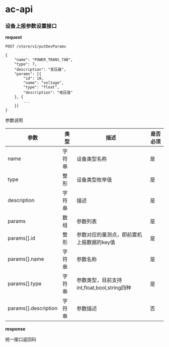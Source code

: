 # ac-api

### 设备上报参数设置接口

**request**
```
POST /store/v1/putDevParams

{
	"name": "POWER_TRANS_TAB",
	"type": 7,
	"description": "变压器",
	"params": [{
		"id": 10,
		"name": "voltage",
		"type": "float",
		"description": "电压值"
	}, {
		...
	}]
}
```

参数说明

| 参数 | 类型 | 描述 | 是否必须 |
| -- | -- | -- | -- |
|name|字符串|设备类型名称|是|
|type|整形|设备类型枚举值|是|
|description|字符串|描述|是|
|params|数组|参数列表|是|
|params[].id|整形|参数对应的量测点，即前置机上报数据的key值|是|
|params[].name|字符串|参数名称|是|
|params[].type|字符串|参数类型，目前支持int,float,bool,string四种|是|
|params[].description|字符串|参数描述|否|

**response**

统一接口返回码
